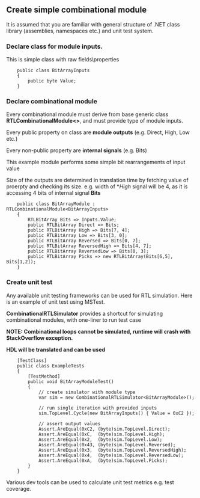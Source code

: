 ## Create simple combinational module

It is assumed that you are familiar with general structure of .NET class library (assemblies, namespaces etc.) and unit test system.

### Declare class for module inputs. 
This is simple class with raw fields\properties
```
    public class BitArrayInputs
    {
        public byte Value;
    }
```

### Declare combinational module
Every combinational module must derive from base generic class **RTLCombinationalModule<>**, and must provide type of module inputs.

Every public property on class are **module outputs** (e.g. Direct, High, Low etc.)

Every non-public property are **internal signals** (e.g. Bits)

This example module performs some simple bit rearrangements of input value

Size of the outputs are determined in translation time by fetching value of proerpty and checking its size.
e.g. width of **High* signal will be 4, as it is accessing 4 bits of internal signal **Bits**

```
    public class BitArrayModule : RTLCombinationalModule<BitArrayInputs>
    {
        RTLBitArray Bits => Inputs.Value;
        public RTLBitArray Direct => Bits;
        public RTLBitArray High => Bits[7, 4];
        public RTLBitArray Low => Bits[3, 0];
        public RTLBitArray Reversed => Bits[0, 7];
        public RTLBitArray ReversedHigh => Bits[4, 7];
        public RTLBitArray ReversedLow => Bits[0, 3];
        public RTLBitArray Picks => new RTLBitArray(Bits[6,5], Bits[1,2]);
    }
```

### Create unit test
Any available unit testing frameworks can be used for RTL simulation.
Here is an example of unit test using MSTest. 

**CombinationalRTLSimulator** provides a shortcut for simulating combinational modules, with one-liner to run test case

**NOTE: Combinational loops cannot be simulated, runtime will crash with StackOverflow exception.**

**HDL will be translated and can be used**


```
    [TestClass]
    public class ExampleTests
    {
        [TestMethod]
        public void BitArrayModuleTest()
        {
            // create simulator with module type
            var sim = new CombinationalRTLSimulator<BitArrayModule>();

            // run single iteration with provided inputs
            sim.TopLevel.Cycle(new BitArrayInputs() { Value = 0xC2 });

            // assert output values
            Assert.AreEqual(0xC2, (byte)sim.TopLevel.Direct);
            Assert.AreEqual(0xC,  (byte)sim.TopLevel.High);
            Assert.AreEqual(0x2,  (byte)sim.TopLevel.Low);
            Assert.AreEqual(0x43, (byte)sim.TopLevel.Reversed);
            Assert.AreEqual(0x3,  (byte)sim.TopLevel.ReversedHigh);
            Assert.AreEqual(0x4,  (byte)sim.TopLevel.ReversedLow);
            Assert.AreEqual(0xA,  (byte)sim.TopLevel.Picks);
        }
    }
```    

Various dev tools can be used to calculate unit test metrics e.g. test coverage.
